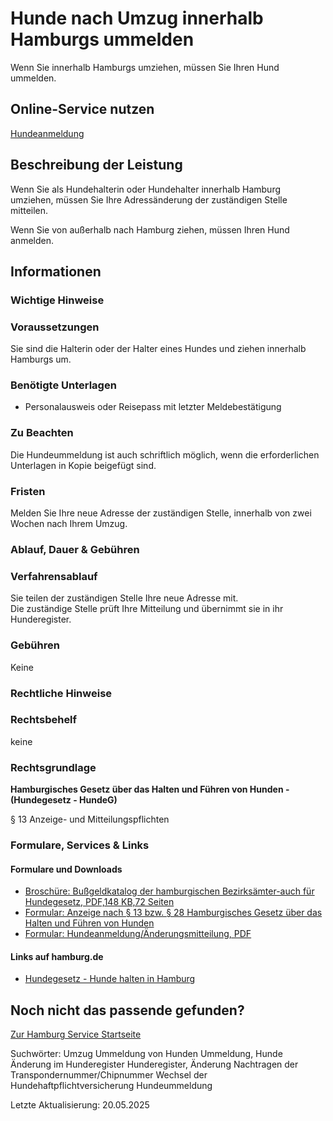 




Hunde nach Umzug innerhalb Hamburgs ummelden
============================================

Wenn Sie innerhalb Hamburgs umziehen, müssen Sie Ihren Hund ummelden.

Online-Service nutzen
---------------------

[Hundeanmeldung](https://serviceportal.hamburg.de/HamburgGateway/Service/Entry?id=HREG2&location=020000000000)

Beschreibung der Leistung
-------------------------

Wenn Sie als Hundehalterin oder Hundehalter innerhalb Hamburg umziehen, müssen Sie Ihre Adressänderung der zuständigen Stelle mitteilen.  
  
Wenn Sie von außerhalb nach Hamburg ziehen, müssen Ihren Hund anmelden.

Informationen
-------------

### Wichtige Hinweise

### Voraussetzungen

Sie sind die Halterin oder der Halter eines Hundes und ziehen innerhalb Hamburgs um.

### Benötigte Unterlagen

* Personalausweis oder Reisepass mit letzter Meldebestätigung

### Zu Beachten

Die Hundeummeldung ist auch schriftlich möglich, wenn die erforderlichen Unterlagen in Kopie beigefügt sind.

### Fristen

Melden Sie Ihre neue Adresse der zuständigen Stelle, innerhalb von zwei Wochen nach Ihrem Umzug.

### Ablauf, Dauer & Gebühren

### Verfahrensablauf

Sie teilen der zuständigen Stelle Ihre neue Adresse mit.  
Die zuständige Stelle prüft Ihre Mitteilung und übernimmt sie in ihr Hunderegister.

### Gebühren

Keine

### Rechtliche Hinweise

### Rechtsbehelf

keine

### Rechtsgrundlage

**Hamburgisches Gesetz über das Halten und Führen von Hunden - (Hundegesetz - HundeG)**   
  
§ 13 Anzeige- und Mitteilungspflichten

### Formulare, Services & Links

#### Formulare und Downloads

* [Broschüre: Bußgeldkatalog der hamburgischen Bezirksämter-auch für Hundegesetz, PDF,148 KB,72 Seiten](https://www.hamburg.de/resource/blob/89204/72cb78bbfd3427f1831a5dd25cd780d8/bussgeldkatalog-pdf-data.pdf)
* [Formular: Anzeige nach § 13 bzw. § 28 Hamburgisches Gesetz über das Halten und Führen von Hunden](https://fhh1.hamburg.de/Dibis/form/pdf/VS-10-barrierefrei%20%28002%29.pdf)
* [Formular: Hundeanmeldung/Änderungsmitteilung, PDF](https://fhh1.hamburg.de/Dibis/form/pdf/VS-10.pdf)

#### Links auf hamburg.de

* [Hundegesetz - Hunde halten in Hamburg](https://www.hamburg.de/hundegesetz/)

Noch nicht das passende gefunden?
---------------------------------

 [Zur Hamburg Service Startseite](/service/)

Suchwörter: Umzug Ummeldung von Hunden Ummeldung, Hunde Änderung im Hunderegister Hunderegister, Änderung Nachtragen der Transpondernummer/Chipnummer Wechsel der Hundehaftpflichtversicherung Hundeummeldung

Letzte Aktualisierung: 20.05.2025

